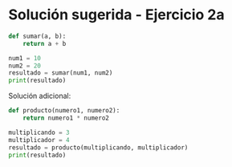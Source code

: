 # Solución sugerida - Ejercicio 2a

```python
def sumar(a, b):
    return a + b

num1 = 10
num2 = 20
resultado = sumar(num1, num2)
print(resultado)
```

Solución adicional:

```python
def producto(numero1, numero2):
    return numero1 * numero2

multiplicando = 3
multiplicador = 4
resultado = producto(multiplicando, multiplicador)
print(resultado)
```
